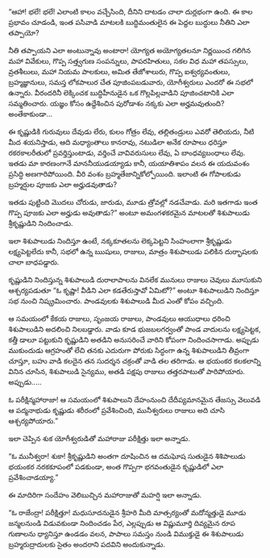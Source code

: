 ﻿“ఆహా! భలే! భలే! ఎలాంటి కాలం వచ్చేసింది, దీనిని దాటడం చాలా దుర్లభంగా ఉంది. ఈ కాల ప్రభావం చూడండి, ఇంత పసివాడి మాటలకి బుద్ధిమంతులైన ఈ పెద్దల బుద్ధులు నీతిని ఎలా తప్పాయో? 

నీతి తప్పాయని ఎలా అంటున్నావు అంటారా! యోగ్యత అయోగ్యతలనూ నిర్ణయించ గలిగిన మహా వివేకులు, గొప్ప సత్త్వగుణ సంపన్నులు, పాపరహితులు, సకల విధ మహా తపస్సులు, వ్రతశీలులు, మహా నియమ పాలకులు, అమిత తేజోశాలురు, గొప్ప ఐశ్వర్యవంతులు, బ్రహ్మజ్ఞానులు, సమస్త లోకపాలుర చేత పూజింపబడువారు, యోగీశ్వరులు ఎందరో ఈ సభలో ఉన్నారు. వీరందరినీ లెక్కించక బుద్ధిహీనుడైన ఒక గొల్లపిల్లవాడిని పూజించటానికి ఎలా సమ్మతించారు. యజ్ఞం కోసం ఉద్దేశించిన పురోడాశం నక్కకు ఎలా అర్హమవుతుంది? అంతేకాకుండా... 

ఈ కృష్ణుడికి గురువులు దేవుడు లేరు, కులం గోత్రం లేవు, తల్లితండ్రులు ఎవరో తెలియదు, నీటి మీద శయనిస్తాడు, ఆది మధ్యాంతాలు కానరావు, నటుడిలా అనేక రూపాలు ధరిస్తూ రకరకాలరీతులో ప్రవర్తిస్తుంటాడు, వర్తించే వావివరుసులు లేవు, ఏ బాంధవ్యబంధాలు లేవు. ఇతడు మా కారణంగానే మాననీయుడయ్యాడు కానీ, యయాతిశాపం వలన ఈ యదువంశం ప్రసిద్ధి అణగారిపోయింది. వీరి వంశం బ్రహ్మతేజాన్నికోల్పోయింది. ఇలాంటి ఈ గోపాలకుడు బ్రహ్మర్షుల పూజకు ఎలా అర్హుడవుతాడు? 

ఇతడు పుట్టింది మొదలు చోరుడు, జారుడు, మూడు త్రోవల్లో నడచేవాడు. మరి ఇతగాడు ఇంత గొప్ప పూజకు ఎలా అర్హుడు అవుతాడు?” అంటూ అమంగళకరమైన మాటలతో శిశుపాలుడు శ్రీకృష్ణుడిని నిందించాడు. 

ఇలా శిశుపాలుడు నిందిస్తూ ఉంటే, నక్కకూతలను లెక్కపెట్టని సింహంలాగా శ్రీకృష్ణుడు లక్ష్యపెట్టలేదు కానీ, సభలో ఉన్న ఋషులు, రాజులు, మాత్రం శిశుపాలుడు పలికిన దుర్భాషలకు చాలా బాధపడ్డారు. 

కృష్ణుడిని నిందిస్తున్న శిశుపాలుడి దురాలాపాలను వినలేక మునులు రాజులు చెవులు మూసుకుని ఆశ్చర్యపడుతూ “ఓ కృష్ణా! వీడిని ఎలా కడతేరుస్తావో ఏమిటో?” అంటూ శిశుపాలుడిని నిందిస్తూ సభ నుంచి నిష్క్రమించారు. పాండవులకు శిశుపాలుడి మీద ఎంతో కోపం వచ్చింది. 

ఆ సమయంలో కేకయ రాజులు, సృంజయ రాజులు, పాండవులు ఆయుధాలు ధరించి శిశుపాలుడిని అదలించి నిలబడ్డారు. వాడు కూడ భుజబలగర్వంతో పాండ వాదులను లక్ష్యపెట్టక, కత్తీ డాలూ పట్టుకుని కృష్ణుడిని అతడిని అనుసరించే వారిని కోపంగా నిందించసాగాడు. అప్పుడు ముకుందుడు ఆగ్రహంతో లేచి తనకు ఎదురుగా పోరుకు సిద్ధంగా ఉన్న శిశుపాలుడిని తీవ్రంగా చూస్తూ, బహు వాడి కలదైన తన సుదర్శన చక్రంతో వాడి తల తరిగాడు. ఆ భయంకర కలకలాన్ని వినిన చూసిన, శిశుపాలుడి సైన్యము, అతడి పక్షపు రాజులు తత్తరపాటుతో పారిపోయారు. అప్పుడు..... 

ఓ పరీక్షిన్మహారాజా! ఆ సమయంలో శిశుపాలుని దేహంనుంచి దేదీప్యమానమైన తేజస్సు వెలువడి ఆ పద్మనాభుడు కృష్ణుడు శరీరంలో ప్రవేశించింది, మునీశ్వరులు రాజులు అది చూసి ఆశ్చర్యపోయారు.” 

ఇలా చెప్పిన శుక యోగీశ్వరుడితో మహారాజు పరీక్షిత్తు ఇలా అన్నాడు. 

“ఓ మునీశ్వరా! శుకా! శ్రీకృష్ణుడిని అంతగా దూషించిన ఆ దమఘోష సుతుడైన శిశిపాలుడు భయంకర నరకకూపంలో పడకుండా, అంత గొప్పగా భగవంతుడైన కృష్ణుడిలో ఎలా ప్రవేశించాడయ్యా.” 

ఈ మాదిరిగా సందేహం వెలిబుచ్చిన మహారాజుతో మహర్షి ఇలా అన్నాడు. 

“ఓ రాజేంద్రా! పరీక్షిత్తూ! మధుసూదనుడైన శ్రీహరి మీది మాత్సర్యంతో మదోన్మత్తుడై మూడు జన్మలనుండి విడువకుండా నిందించడం పేర, ఎల్లప్పుడు ఆ విష్ణుమూర్తి దివ్యమైన రూప గుణాలను ధ్యానిస్తూ ఉండడం వలన, పాపాలు సమస్తం నుండి విముక్తుడై ఈ శిశుపాలుడు బ్రహ్మరుద్రాదులకు సైతం అందరాని పదవిని అందుకున్నాడు. 

